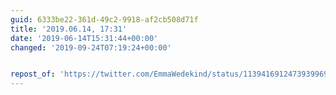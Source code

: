 ```yaml
---
guid: 6333be22-361d-49c2-9918-af2cb508d71f
title: '2019.06.14, 17:31'
date: '2019-06-14T15:31:44+00:00'
changed: '2019-09-24T07:19:24+00:00'


repost_of: 'https://twitter.com/EmmaWedekind/status/1139416912473939969?s=19'
---
```


